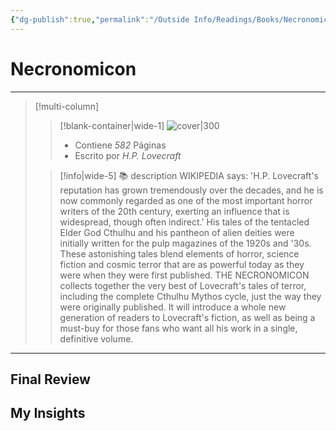 ```yaml
---
{"dg-publish":true,"permalink":"/Outside Info/Readings/Books/Necronomicon/","title":"Necronomicon","updated":"2023-12-30T18:05:59.499-05:00"}
---
```



# Necronomicon
- - -
> [!multi-column]
> 
> > [!blank-container|wide-1]
> >  ![cover|300](http://books.google.com/books/content?id=EaD1kIfiTfoC&printsec=frontcover&img=1&zoom=1&edge=curl&source=gbs_api)
> >- Contiene *582* Páginas
> >- Escrito por *H.P. Lovecraft*
> 
> > [!info|wide-5] 📚 description
> > WIKIPEDIA says: 'H.P. Lovecraft's reputation has grown tremendously over the decades, and he is now commonly regarded as one of the most important horror writers of the 20th century, exerting an influence that is widespread, though often indirect.' His tales of the tentacled Elder God Cthulhu and his pantheon of alien deities were initially written for the pulp magazines of the 1920s and '30s. These astonishing tales blend elements of horror, science fiction and cosmic terror that are as powerful today as they were when they were first published. THE NECRONOMICON collects together the very best of Lovecraft's tales of terror, including the complete Cthulhu Mythos cycle, just the way they were originally published. It will introduce a whole new generation of readers to Lovecraft's fiction, as well as being a must-buy for those fans who want all his work in a single, definitive volume.
> 

- - -

## Final Review

## My Insights